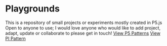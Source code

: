 # Playgrounds
This is a repository of small projects or experiments mostly created in P5.js
Open to anyone to use; I would love anyone who would like to add project, adapt, update or collaborate to please get in touch!
[View P5 Patterns](https://neil-oliver.github.io/playgrounds/patterns/)
[View PI Pattern](https://neil-oliver.github.io/playgrounds/pi_pattern/)